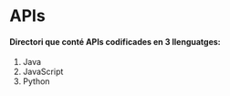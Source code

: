 # APIs

#### Directori que conté APIs codificades en 3 llenguatges:

  1. Java
  2. JavaScript
  3. Python
